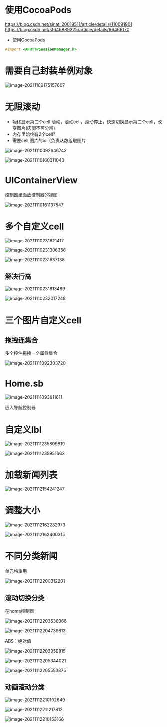 # 使用CocoaPods
https://blog.csdn.net/sinat_20019511/article/details/110091901
https://blog.csdn.net/st646889325/article/details/86466170

- 使用CocoaPods

```objective-c
#import <AFHTTPSessionManager.h>
```

# 需要自己封装单例对象

![image-20211109175157607](%E7%AC%94%E8%AE%B0.assets/image-20211109175157607.png)

# 无限滚动
- 始终显示第二个cell
滚动，滚动cell，滚动停止，快速切换显示第二个cell，改变图片(肉眼不可分辨)
- 内存里始终有2个cell?
- 需要cell,图片的id（负责从数组取图片

![image-20211110092646743](%E7%AC%94%E8%AE%B0.assets/image-20211110092646743.png)

![image-20211110160311040](%E7%AC%94%E8%AE%B0.assets/image-20211110160311040.png)

# UIContainerView

控制器里面放控制器的视图 

![image-20211110161137547](%E7%AC%94%E8%AE%B0.assets/image-20211110161137547.png)

# 多个自定义cell

![image-20211110231621417](%E7%AC%94%E8%AE%B0.assets/image-20211110231621417.png)

![image-20211110231306356](%E7%AC%94%E8%AE%B0.assets/image-20211110231306356.png)

![image-20211110231637138](%E7%AC%94%E8%AE%B0.assets/image-20211110231637138.png)

## 解决行高

![image-20211110231813489](%E7%AC%94%E8%AE%B0.assets/image-20211110231813489.png)

![image-20211110232017248](%E7%AC%94%E8%AE%B0.assets/image-20211110232017248.png)

# 三个图片自定义cell

## 拖拽连集合

多个控件拖拽一个属性集合

![image-20211111092303720](%E7%AC%94%E8%AE%B0.assets/image-20211111092303720.png)

# Home.sb

![image-20211111093611611](%E7%AC%94%E8%AE%B0.assets/image-20211111093611611.png)

嵌入导航控制器

# 自定义lbl

![image-20211111235809819](%E7%AC%94%E8%AE%B0.assets/image-20211111235809819.png)

![image-20211111235951663](%E7%AC%94%E8%AE%B0.assets/image-20211111235951663.png)

# 加载新闻列表

![image-20211112154241247](%E7%AC%94%E8%AE%B0.assets/image-20211112154241247.png)

# 调整大小

![image-20211112162232973](%E7%AC%94%E8%AE%B0.assets/image-20211112162232973.png)

![image-20211112162400315](%E7%AC%94%E8%AE%B0.assets/image-20211112162400315.png)

# 不同分类新闻

单元格重用

![image-20211112200312201](%E7%AC%94%E8%AE%B0.assets/image-20211112200312201.png)

## 滚动切换分类

在home控制器 

![image-20211112203536366](%E7%AC%94%E8%AE%B0.assets/image-20211112203536366.png)

![image-20211112204736813](%E7%AC%94%E8%AE%B0.assets/image-20211112204736813.png)

ABS：绝对值

![image-20211112203959815](%E7%AC%94%E8%AE%B0.assets/image-20211112203959815.png)

![image-20211112205344021](%E7%AC%94%E8%AE%B0.assets/image-20211112205344021.png)

![image-20211112205553375](%E7%AC%94%E8%AE%B0.assets/image-20211112205553375.png)

## 动画滚动分类

![image-20211112210102649](%E7%AC%94%E8%AE%B0.assets/image-20211112210102649.png)

![image-20211112211217812](%E7%AC%94%E8%AE%B0.assets/image-20211112211217812.png)

![image-20211112210153166](%E7%AC%94%E8%AE%B0.assets/image-20211112210153166.png)

